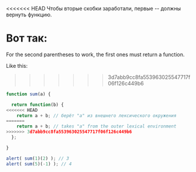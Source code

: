 <<<<<<< HEAD
Чтобы вторые скобки заработали, первые -- должны вернуть функцию.

Вот так:
=======
For the second parentheses to work, the first ones must return a function.

Like this:
>>>>>>> 3d7abb9cc8fa553963025547717f06f126c449b6

```js run
function sum(a) {

  return function(b) {
<<<<<<< HEAD
    return a + b; // берёт "a" из внешнего лексического окружения
=======
    return a + b; // takes "a" from the outer lexical environment
>>>>>>> 3d7abb9cc8fa553963025547717f06f126c449b6
  };

}

alert( sum(1)(2) ); // 3
alert( sum(5)(-1) ); // 4
```

